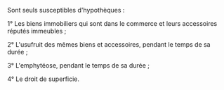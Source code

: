   
 Sont seuls susceptibles d'hypothèques :  

  
 1° Les biens immobiliers qui sont dans le commerce et leurs accessoires réputés immeubles ;  

  
 2° L'usufruit des mêmes biens et accessoires, pendant le temps de sa durée ;  

  
 3° L'emphytéose, pendant le temps de sa durée ;  

  
 4° Le droit de superficie.  
